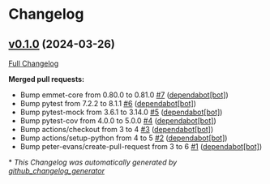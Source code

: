 # Changelog

## [v0.1.0](https://github.com/Matgenix/atomate2-turbomole/tree/v0.1.0) (2024-03-26)

[Full Changelog](https://github.com/Matgenix/atomate2-turbomole/compare/06e469674eb3ce3563278009cbbace15849b5fea...v0.1.0)

**Merged pull requests:**

- Bump emmet-core from 0.80.0 to 0.81.0 [\#7](https://github.com/Matgenix/atomate2-turbomole/pull/7) ([dependabot[bot]](https://github.com/apps/dependabot))
- Bump pytest from 7.2.2 to 8.1.1 [\#6](https://github.com/Matgenix/atomate2-turbomole/pull/6) ([dependabot[bot]](https://github.com/apps/dependabot))
- Bump pytest-mock from 3.6.1 to 3.14.0 [\#5](https://github.com/Matgenix/atomate2-turbomole/pull/5) ([dependabot[bot]](https://github.com/apps/dependabot))
- Bump pytest-cov from 4.0.0 to 5.0.0 [\#4](https://github.com/Matgenix/atomate2-turbomole/pull/4) ([dependabot[bot]](https://github.com/apps/dependabot))
- Bump actions/checkout from 3 to 4 [\#3](https://github.com/Matgenix/atomate2-turbomole/pull/3) ([dependabot[bot]](https://github.com/apps/dependabot))
- Bump actions/setup-python from 4 to 5 [\#2](https://github.com/Matgenix/atomate2-turbomole/pull/2) ([dependabot[bot]](https://github.com/apps/dependabot))
- Bump peter-evans/create-pull-request from 3 to 6 [\#1](https://github.com/Matgenix/atomate2-turbomole/pull/1) ([dependabot[bot]](https://github.com/apps/dependabot))



\* *This Changelog was automatically generated by [github_changelog_generator](https://github.com/github-changelog-generator/github-changelog-generator)*
